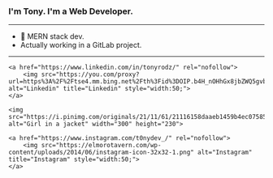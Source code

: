 ### I'm Tony. I'm a Web Developer.
<hr>

- 🔭 MERN stack dev.
- Actually working in a GitLab project.

<hr>
<div>

    <a href="https://www.linkedin.com/in/tonyrodz/" rel="nofollow">
        <img src="https://you.com/proxy?url=https%3A%2F%2Ftse4.mm.bing.net%2Fth%3Fid%3DOIP.b4H_nOHhGx8jbZWQ5gvbUwHaHa%26w%3D690%26c%3D7%26pid%3DApi%26p%3D0" alt="Linkedin" title="Linkedin" style="width:50;">
    </a>
  
    <img src="https://i.pinimg.com/originals/21/11/61/21116158daaeb1459b4ec0758505e1ad.gif" alt="Girl in a jacket" width="300" height="230">
  
    <a href="https://www.instagram.com/t0nydev_/" rel="nofollow">
        <img src="https://elmorotavern.com/wp-content/uploads/2014/06/instagram-icon-32x32-1.png" alt="Instagram" title="Instagram" style="width:50;">
    </a>
</div>


<!--
**tony3fk/tony3fk** is a ✨ _special_ ✨ repository because its `README.md` (this file) appears on your GitHub profile.

Here are some ideas to get you started:


- 👯 I’m looking to collaborate on designers || other programmers.
- 📫 How to reach me: 
- 🤔 I’m looking for help with ...
- 💬 Ask me about ...
- 😄 Pronouns: ...
- ⚡ Fun fact: ...
-->
